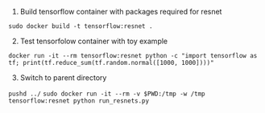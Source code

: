 1. Build tensorflow container with packages required for resnet

`sudo docker build -t tensorflow:resnet .`

2. Test tensorfolow container with toy example

`docker run -it --rm tensorflow:resnet python -c "import tensorflow as tf; print(tf.reduce_sum(tf.random.normal([1000, 1000])))"`

3. Switch to parent directory

`pushd ../`
`sudo docker run -it --rm -v $PWD:/tmp -w /tmp tensorflow:resnet python run_resnets.py`
